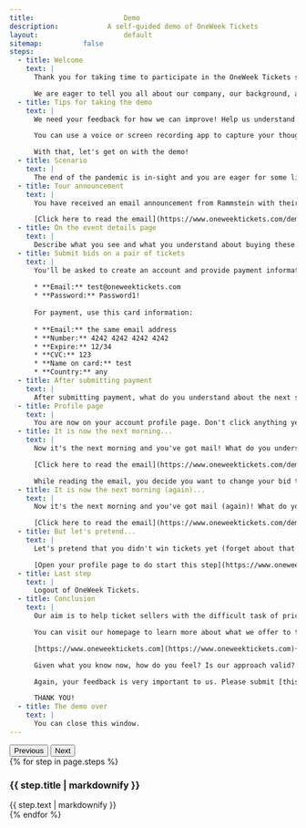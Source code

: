 ```yaml
---
title:						Demo
description:			A self-guided demo of OneWeek Tickets
layout:						default
sitemap:          false
steps:
  - title: Welcome
    text: |
      Thank you for taking time to participate in the OneWeek Tickets self-exploration demo! Your feedback is highly valuable to us as we prepare to launch this new and innovative approach to selling event tickets.

      We are eager to tell you all about our company, our background, and the problems we are trying to solve in the modern era of online event selling and buying, but telling you too much before you take this demo would bias your feedback. Therefor, please run through the demo first, writing down your feedback and thoughts along the way, and then at the end, we will tell you what our goal was and you can help us understand if you think we are on the right track or not.          
  - title: Tips for taking the demo
    text: |
      We need your feedback for how we can improve! Help us understand what you like and what you don't like. We need to know it all: the good, the bad, and the ugly. 

      You can use a voice or screen recording app to capture your thoughts, or you can type notes into our [feedback form](https://docs.google.com/forms/d/e/1FAIpQLSeDPsLOvDszweFjJk4ugbHJYWyrWec_LIjpQeQclQzS8Ty5uw/viewform){:target="_blank"} or even just email us at [feedback@oneweektickets.com](mailto:feedback@oneweektickets.com){:target="_blank"}.

      With that, let's get on with the demo!
  - title: Scenario
    text: |
      The end of the pandemic is in-sight and you are eager for some live entertainment! Today, you will be looking to purchase tickets for yourself and a friend to see the popular German rock band, Rammstein. You want to see them on May 20, 2022 in the city of Leipzig (Germany) at the Red Bull Arena. Have fun!
  - title: Tour announcement 
    text: |
      You have received an email announcement from Rammstein with their 2022 tour dates. Find the date you want to attend and click the link to continue. Reminder: You are looking for May 20, 2022 in the city of Leipzig (Germany) at the Red Bull Arena.

      [Click here to read the email](https://www.oneweektickets.com/demo/){:target="_blank"}
  - title: On the event details page
    text: |
      Describe what you see and what you understand about buying these tickets. How does that make you feel? Confused? Excited? Stressed? Let us know everything racing through your mind.
  - title: Submit bids on a pair of tickets
    text: |
      You'll be asked to create an account and provide payment information. You can use your own email address or this test email address. If you use your own, we will delete it after the test.
      
      * **Email:** test@oneweektickets.com
      * **Password:** Password1!
      
      For payment, use this card information: 
      
      * **Email:** the same email address
      * **Number:** 4242 4242 4242 4242 
      * **Expire:** 12/34 
      * **CVC:** 123 
      * **Name on card:** test 
      * **Country:** any
  - title: After submitting payment
    text: |
      After submitting payment, what do you understand about the next screen? How can it be better? Does any of this information surprise you, considering what you learned on the event details screen? Click continue.
  - title: Profile page
    text: |
      You are now on your account profile page. Don't click anything yet, just let us know what you think about it.
  - title: It is now the next morning...
    text: |
      Now it's the next morning and you've got mail! What do you understand about this email? How could it be better? 

      [Click here to read the email](https://www.oneweektickets.com/demo-email-bid-lost/){:target="_blank"}

      While reading the email, you decide you want to change your bid to a different price, and while you're at it, buy an extra ticket. Talk through how you do that (and do it).
  - title: It is now the next morning (again)...
    text: |
      Now it's the next morning and you've got mail (again)! What do you understand about this email? How could it be better?

      [Click here to read the email](https://www.oneweektickets.com/demo-email-bid-won/){:target="_blank"}
  - title: But let's pretend... 
    text: |
      Let's pretend that you didn't win tickets yet (forget about that last email) and you've decided that you don't want to attend this event. What would you do now? How can this be better?

      [Open your profile page to do start this step](https://www.oneweektickets.com/u/account-settings/profile/){:target="_blank"}
  - title: Last step
    text: |
      Logout of OneWeek Tickets.
  - title: Conclusion
    text: |
      Our aim is to help ticket sellers with the difficult task of price-discovery (ie: knowing how much they should sell their product for). Our approach ensures that seller's can maximize their revenues, but not at the expense of ticket buyers. By utilizing the 7-day rolling auction design, we help buyers buy tickets at a fair price, while maximizing revenues for the seller. Simultanious to this, we also squeeze out any potential profit margins for the secondary-market, which exploits under-priced tickets by buying low and selling them at a huge markup to real fans. 

      You can visit our homepage to learn more about what we offer to ticket sellers. 

      [https://www.oneweektickets.com](https://www.oneweektickets.com){:target="_blank"}

      Given what you know now, how do you feel? Is our approach valid? As an events ticket buyer, would you engage in such a service? 

      Again, your feedback is very important to us. Please submit [this feedback form](https://docs.google.com/forms/d/e/1FAIpQLSeDPsLOvDszweFjJk4ugbHJYWyrWec_LIjpQeQclQzS8Ty5uw/viewform){:target="_blank"} or send us an email with your thoughts to [feedback@oneweektickets.com](mailto:feedback@oneweektickets.com){:target="_blank"}. 

      THANK YOU!
  - title: The demo over
    text: |
      You can close this window.
---
```


<div class="d-flex align-items-center">
  <div class="container">
    <div class="row">
      <div class="offset-lg-2 col-lg-8 col-12">
        <div class="p-4 p-lg-8">
          <div class="card">
            <div class="card-header">
              <div class="d-grid gap-2 d-md-flex justify-content-md-end">
                <button type="button" class="btn btn-primary me-md-2" data-bs-target="#carouselDemo" data-bs-slide="prev">Previous</button>
                <button type="button" class="btn btn-primary" data-bs-target="#carouselDemo" data-bs-slide="next">Next</button>
              </div>
            </div>
            <div class="card-body">
              <div id="carouselDemo" class="carousel slide" data-bs-ride="carousel" data-bs-interval="false">
                <div class="carousel-inner">
                  {% for step in page.steps %}
                  <div class="carousel-item min-vh-40{% if forloop.first == true %} active{% endif %}">
                    <h3>{{ step.title | markdownify }}</h3>
                    {{ step.text | markdownify }}
                  </div>
                  {% endfor %}
                </div>
              </div>
            </div>
          </div>
        </div>
      </div>
    </div>
  </div>
</div>